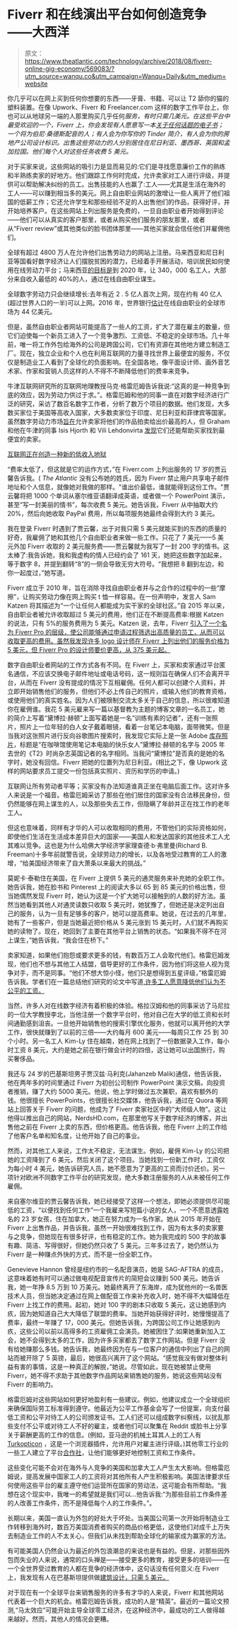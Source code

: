 # Fiverr 和在线演出平台如何创造竞争——大西洋

> 原文：<https://www.theatlantic.com/technology/archive/2018/08/fiverr-online-gig-economy/569083/?utm_source=wanqu.co&utm_campaign=Wanqu+Daily&utm_medium=website>



你几乎可以在网上买到任何你想要的东西——牙膏、书籍、可以让 T2 舔你的猫的塑料装置。在像 Upwork、Fiverr 和 Freelancer.com 这样的数字工作平台上，你也可以从地球另一端的人那里购买几乎任何*服务，有时只需几美元。在这些平台中最受欢迎的一个，Fiverr 上，你会发现有人愿意写一本[关于任何话题的电子书](https://www.fiverr.com/aurora90/professionally-write-ebook-on-any-niche?context_referrer=search_gigs&context_type=auto&pckg_id=1&pos=4&ref_ctx_id=fe005319-4eb4-4a91-b614-ed47eb351c1f&funnel=002a0018-78db-4aef-8adb-978bf1032152)；一个将为伯尼·桑德斯配音的人；有人会为你写你的 Tinder 简介，有人会为你的房地产公司设计标识。出售这些劳动力的人分别居住在尼日利亚、墨西哥、英国和孟加拉国。他们每个人对这些任务收费 5 美元。*

对于买家来说，这些网站的吸引力是显而易见的:它们是寻找愿意廉价工作的熟练和半熟练卖家的好地方。他们跟踪工作何时完成，允许卖家对工人进行评级，并提供可以帮助解决纠纷的员工。出售技能的人也赢了:工人——尤其是生活在海外的工人——可以赚到相当多的美元。网上自由职业网站的激增让一些人离开了他们祖国的低薪工作；它还允许学生和那些经验不足的人出售他们的作品，获得好评，并开始培养客户。在这些网站上列出服务是免费的，一旦自由职业者开始得到评论——他们可以从真实的客户那里，或者从购买他们服务的朋友那里，或者从“Fiverr review”或其他类似的脸书团体那里——其他买家就会信任他们并雇佣他们。

全球有超过 4800 万人在允许他们出售劳动力的网站上注册。马来西亚和尼日利亚等国看好数字经济让人们摆脱贫困的潜力，已经着手开展活动，培训居民如何使用在线劳动力平台；马来西亚[的目标是](https://www.forbes.com/sites/groupthink/2017/03/23/how-the-gig-economy-could-drive-growth-in-developing-countries/#627c45b64a49)到 2020 年，让 340，000 名工人，大部分来自收入最低的 40%的人，通过在线自由职业谋生。

全球数字劳动力只会继续增长:去年有近 2 . 5 亿人首次上网，现在约有 40 亿人(超过世界人口的一半)可以上网。2016 年，世界银行[估计](https://openknowledge.worldbank.org/bitstream/handle/10986/22284/The0global0opp0n0online0outsourcing.pdf?sequence=1&isAllowed=y)在线自由职业的全球市场为 44 亿美元。

但是，虽然自由职业者网站可能提高了一些人的工资，扩大了潜在雇主的数量，但它们迫使每一个新员工进入了一个竞争激烈、工资低、不稳定的全球市场。几十年前，唯一将工作外包给海外的公司是跨国公司，它们有资源在其他地方建立制造工厂。现在，独立企业和个人也在利用互联网的力量寻找世界上最便宜的服务，不仅仅是制造业工人看到了全球化的负面影响。在全国各地，像平面设计师、画外音艺术家、作家和营销人员这样的人不得不不断降低他们的费率来竞争。

牛津互联网研究所的互联网地理教授马克·格雷厄姆告诉我说:“这真的是一种竞争到底的效应，因为劳动力供过于求。”。格雷厄姆和他的同事一直在对数字经济进行广泛的研究，采访了数百名数字工作者，分析了数万个项目的数据。他们发现，大多数买家位于美国等高收入国家，大多数卖家位于印度、尼日利亚和菲律宾等国家。虽然数字劳动力市场[旨在](http://ilabour.oii.ox.ac.uk/organizing-with-on-demand-freelancers-in-the-platform-economy-part-one/)允许卖家将他们的作品拍卖给出价最高的人，但 Graham 和他在牛津的同事 Isis Hjorth 和 Vili Lehdonvirta [发现](http://journals.sagepub.com/eprint/3FMTvCNPJ4SkhW9tgpWP/full)它们还能帮助买家找到最便宜的卖家。

[互联网正在创造一种新的低收入地狱](https://www.theatlantic.com/business/archive/2018/01/amazon-mechanical-turk/551192/)

“费率太低了，但这就是它的运作方式，”在 Fiverr.com 上列出服务的 17 岁的贾云馨告诉我。( *The Atlantic* 没有公布她的姓氏，因为 Fiverr 禁止用户共享电子邮件地址和个人信息，就像她对我做的那样。"谁出价最低，谁就能得到这份工作。"贾云馨将把 1000 个单词从塞尔维亚语翻译成英语，或者做一个 PowerPoint 演示，甚至“写一封美丽的情书”，每次收费 5 美元。她告诉我，Fiverr 从中抽取大约 20%，然后向她收取 PayPal 费用，所以每项服务她最终会得到大约 3 美元。

我在登录 Fiverr 时遇到了贾云馨，出于对我只需 5 美元就能买到的东西的质量的好奇，我雇佣了她和其他几个自由职业者来做一些工作。只花了 7 美元——5 美元外加 Fiverr 收取的 2 美元服务费——贾云馨就为我写了一封 200 字的情书。这太棒了:我告诉她，我和我虚构的情人已经约会了 161 天，她把这些数字加起来，等于数字 8，并提到翻转“8”的一侧会导致无穷大符号。“我想把 8 翻到左边，和你一起度过，”她写道。

Fiverr 成立于 2010 年，旨在消除寻找自由职业者并与之合作的过程中的一些“摩擦”，让购买劳动力像在网上购买 t 恤一样容易。在一份声明中，发言人 Sam Katzen 将其描述为“一个让任何人都能成为实干家的全球社区。”自 2015 年以来，自由职业者被允许收取超过 5 美元的费用，他们正在不断提高费率:根据 Katzen 的说法，只有 5%的服务费用为 5 美元。Katzen 说，去年，Fiverr [引入了一个名为 Fiverr Pro 的层级，使公司能够通过申请过程筛选出高质量的员工，从而可以收取更高的费用。虽然我发现许多 logo 设计师在 Fiverr 上列出他们的服务价格为 5 美元，但 Fiverr Pro 的设计师要价更高，从 375 美元起。](https://www.fiverr.com/pro)

数字自由职业者网站的工作方式各有不同。在 Fiverr 上，买家和卖家通过平台匿名通信，不应该交换电子邮件地址或电话号码，这一规则旨在确保人们不会离开平台，从而在 Fiverr 没有提成的情况下互相雇佣。任何人都可以创建个人资料，并立即开始销售他们的服务，但他们不必上传自己的照片，或输入他们的教育资格，或使用他们的真实姓名。因为人们被限制交流太多关于自己的信息，所以很难知道你在雇佣谁。我花 5 美元雇来写一篇以基督教为主题的博客文章的一名员工，她的简介上写着“黛博拉·赫顿”上面写着她是一名“训练有素的记者”，还有一张照片，照片上一位年轻的白人女子戴着眼镜，看着一台笔记本电脑，面带微笑。但是当我对这张照片进行反向谷歌图片搜索时，我发现它实际上是一张 Adobe [库存照片](https://www.google.com/search?biw=1191&bih=607&tbm=isch&sa=1&ei=puCFW9rGD9Kw0PEPyuiKgAY&q=Happy+woman+using+laptop+at+caf%C3%A9&oq=Happy+woman+using+laptop+at+caf%C3%A9&gs_l=img.3...1593.1593.0.2000.1.1.0.0.0.0.55.55.1.1.0....0...1c.2.64.img..0.0.0....0.K26CBOroX5I#imgrc=BVDip-TJv8y98M:)，标题是“在咖啡馆使用笔记本电脑的快乐女人”黛博拉·赫顿的名字与 2005 年去世的《T2》时尚杂志英国记者的名字相同。当我问“黛博拉”是否真的是她的名字时，她没有回信。Fiverr 把她的位置列为尼日利亚。(相比之下，像 Upwork 这样的网站要求员工提交一份包括真实照片、资历和学历的申请。)

互联网让所有劳动者平等；买家没有办法知道谁真正坐在电脑后面工作。这对许多人来说是一个福音。格雷厄姆采访了那些在他们居住的国家没有合法移民身份，但仍然能够在网上谋生的人，以及那些失去工作，但隐瞒了年龄并正在找工作的老年工人。

但这也意味着，同样有才华的人可以收取相同的费用，不管他们的实际资格如何，即使他们生活在生活成本差异巨大的国家——美国人和发达国家的其他技术工人尤其难以竞争。这也是为什么哈佛大学经济学家理查德·b·弗里曼(Richard B. Freeman)十多年前就警告说，全球劳动力的增长，以及各地受过教育的工人的激增，“给美国经济带来了自大萧条以来最大的挑战。”

莫妮卡·泰勒住在美国，在 Fiverr 上提供 5 美元的通灵服务来补充她的全职工作。她告诉我，她在脸书和 Pinterest 上的阅读大多以 65 到 85 美元的价格出售，但当她偶然发现 Fiverr 时，她认为这是一个扩大她可以接触到的人数的好方法。虽然当她看到其他人对通灵读数只收取 5 美元时，她犹豫了，但她还是决定列出自己的服务，认为一旦有足够多的客户，她可以提高费率。她说，在过去的几年里，她有了一些客户，但是当她最近把价格从 5 美元涨到 15 美元时，人们就不再购买她的读物了。现在，她回到了主要在其他平台上销售的状态。“如果我不得不在河上谋生，”她告诉我，“我会住在桥下。”

卖家知道，如果他们抱怨或要求更多的钱，有数百万工人会取代他们。格雷厄姆发现，他们也不想与其他工人结盟，倡导更好的工作条件，因为他们将这些人视为竞争对手，而不是同事。“他们不想大惊小怪，他们只是想得到五星评级，”格雷厄姆告诉我。学者们在一篇总结他们研究的论文中写道[,许多工人愿意降低他们认为不公平的工资。](http://journals.sagepub.com/doi/10.1177/1024258916687250)

当然，许多人对在线数字经济有着积极的体验。格拉汉姆和他的同事采访了马尼拉的一位大学教授李北，当他注册一个数字平台时，他对自己在大学的低工资和长时间通勤感到沮丧。一旦他开始销售他的搜索引擎优化服务，他就可以离开他的大学工作，很快就赚到了以前的三倍——大约每月 600 美元——每周只工作 25 到 30 个小时。另一名工人 Kim-Ly 住在越南，她在网上找到了一份数据录入工作，每小时工资 8 美元，大约是她之前在银行做会计时的四倍，这让她可以出国旅行，购买奢侈品。

我还与 24 岁的巴基斯坦男子贾汉兹·马利克(Jahanzeb Malik)通信，他告诉我，他在两年多的时间里通过 Fiverr 为初创公司制作 PowerPoint 演示文稿，向投资者推销，赚了大约 5000 美元。他说，他上学时做过五次兼职，喜欢有额外的钱。他很擅长 PowerPoints，也很擅长社交媒体，他告诉我，通过在 Quora 等网站上回答关于 Fiverr 的问题，他成为了 Fiverr 卖家社区中的“大师级人物”。这让他得以推出自己的网站，NerdsHD.com，在那里他写关于数字经济的博客，并出售他之前在 Fiverr 上卖的东西，但价格更高。他告诉我，他在 Fiverr 上的工作给了他客户名单和知名度，让他开始了自己的事业。

然而，对其他工人来说，工作太不稳定，无法谋生。例如，雇佣 Kim-Ly 的公司把她的工资降到了 6 美元，然后关闭了这个项目。当她找到一份新工作时，工资仅为每小时 4 美元，她告诉研究人员，她不愿意为了更高的工资而讨价还价。另一项针对欧洲不同数字工作平台的研究发现，绝大多数注册服务的人从未被任何工作雇佣。

来自塞尔维亚的贾云馨告诉我，她已经接受了这样一个想法，即她必须提供尽可能低的工资，“以便找到任何工作”一个我雇来写短篇小说的女人，一个不愿意透露姓名的 23 岁女孩，住在加拿大，她正在努力成为一名作家。她从 2015 年开始在 Fiverr 上出售作品，并告诉我，虽然一开始很难找到工作，因为有太多的卖家要与之竞争，但她现在有很多好评，也有稳定的工作。她为我完成的 500 字的故事有趣、简洁、写得很好，但她仍然只收了 5 美元。三年多过去了，她仍然认为 Fiverr 是一种赚点外快的方式，而不是一份全职工作。

Genevieve Hannon 曾经是纽约市的一名配音演员，她是 SAG-AFTRA 的成员，这意味着她有时可以通过做电视配音宣传片的简短会议赚到 500 美元。她告诉我，她一年挣 8.5 万到 10 万美元。她最终离开了东海岸，成为犹他州的一名兽医技术人员，但当她决定通过在网上做配音工作来补充收入时，她不得不大幅降低在 Fiverr 上找工作的费用。起初，她对 100 字的剧本只收取 5 美元，这让她感到内疚，因为她知道自己大大降低了联盟的费率。当她开始获得好评时，她慢慢提高了费率，最终一年赚了 17，000 美元。但她告诉我，为跨国公司工作让她感到内疚，这些公司以前以高得多的工资雇佣工会演员。她被困住了:如果她重新加入工会，她不会得到太多的工作，因为许多买家都去了数字工作网站。但是 Fiverr 没有给她赚那么多钱。她告诉我，她最终因为在与一位客户的通信中列出了自己的网站而被开除了 5 英镑，最后，她很高兴离开了这个网站。“感觉我没有做对整体利益有害的事情，这是一种真正的解脱，”她说。尽管如此，现在她被禁止使用 Fiverr，她不得不求助于其他数字作品网站来销售她的服务，她说这些网站没有 Fiverr 的影响力。

格雷厄姆对这些网站如何更好地盈利有一些建议。例如，他建议成立一个全球组织来确保国际劳工标准得到遵守。他最近为公平工作基金会写了一份提案，向支付最低工资和公平对待工人的公司颁发证书。工人们还可以组成数字纠察线，以扰乱那些支付不公平或对待工人不好的雇主，或者他们可以聚集在 Reddit 或脸书上分享关于薪酬更高的工作的信息。(例如，亚马逊的机械土耳其人上的工人有 [Turkopticon](https://turkopticon.ucsd.edu/) ，这是一个浏览器插件，允许用户对雇主进行评级。)其他零工行业的一些工人建立了平台[合作社](https://platform.coop/about)，让他们能够更好地控制工资和工作条件。

这些变化可能不会对在海外与人竞争的美国和加拿大工人产生太大影响。但格雷厄姆说，提高发展中国家工人的工资将对其他所有人产生积极影响。美国法律要求任何使用这些平台的雇主遵守他们运营所在国家的劳动法，这可能会有所帮助。“我想在这个现实中，我唯一的希望就是我们可以...他告诉我:“为那些目前工作条件差的人改善工作条件，而不是降低每个人的工作条件。”。

长期以来，美国一直认为外包的好处大于坏处。当美国公司第一次开始将制造业工作转移到海外时，数百万美国消费者购买的商品价格更低，这使他们对成千上万失去制造业工作的人不太关心，但我们从未找到帮助全球化的输家成为赢家的方法。

有可能美国人仍然会认为最近的外包浪潮总的来说也是有益的。但是，对那些因外包而失业的人来说，通常的口头禅是——接受更多的教育，接受更多的培训——在一个全世界受过教育的人都在竞争的经济体中，这句话没有任何意义:在 Fiverr 上，我发现有人在巴基斯坦提供做[建筑设计，只需 5 美元。](https://www.fiverr.com/nailiarchitects/design-the-interior-marvelously?context_referrer=search_gigs&context_type=auto&pckg_id=1&pos=3&ref_ctx_id=6fa931fa-b1de-45cf-9288-702c18419687&funnel=d0c139c0-0b3d-48c0-a411-338d9186056f)

对于现在有一个全球平台来销售服务的许多有才华的人来说，Fiverr 和其他网站代表着一个巨大的机会。格雷厄姆告诉我，成功的人是“精英”。最近的一篇论文预测,“马太效应”可能开始主导全球零工经济，在这种经济中，最成功的工人做得越来越好。然而，其他人的情况会更糟。

